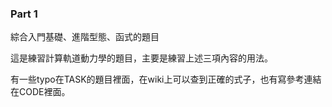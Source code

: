 ### Part 1  

綜合入門基礎、進階型態、函式的題目

這是練習計算軌道動力學的題目，主要是練習上述三項內容的用法。

有一些typo在TASK的題目裡面，在wiki上可以查到正確的式子，也有寫參考連結在CODE裡面。
